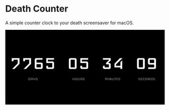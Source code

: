 # Death Counter

A simple counter clock to your death screensaver for macOS.

![screenshot](preview.png)
